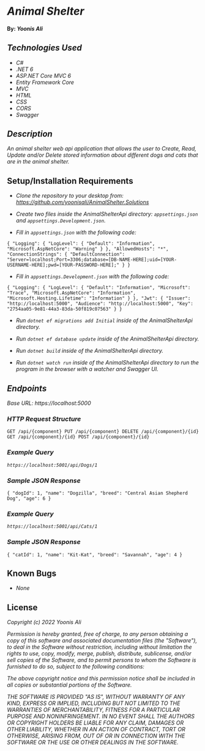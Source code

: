 # _Animal Shelter_

#### By: _**Yoonis Ali**_

## _Technologies Used_

* _C#_
* _.NET 6_
* _ASP.NET Core MVC 6_
* _Entity Framework Core_
* _MVC_
* _HTML_
* _CSS_
* _CORS_
* _Swagger_ 

## _Description_

_An animal shelter web api application that allows the user to Create, Read, Update and/or Delete stored information about different dogs and cats that are in the animal shelter._

## Setup/Installation Requirements
* _Clone the repository to your desktop from: https://github.com/yoonisali/AnimalShelter.Solutions_

* _Create two files inside the AnimalShelterApi directory: `appsettings.json` and `appsettings.Development.json`._

* _Fill in `appsettings.json` with the following code:_

`{
  "Logging": {
    "LogLevel": {
      "Default": "Information",
      "Microsoft.AspNetCore": "Warning"
    }
  },
  "AllowedHosts": "*",
  "ConnectionStrings": {
    "DefaultConnection": "Server=localhost;Port=3306;database=[DB-NAME-HERE];uid=[YOUR-USERNAME-HERE];pwd=[YOUR-PASSWORD-HERE];"
    }
}`

* _Fill in `appsettings.Development.json` with the following code:_

`{
  "Logging": {
    "LogLevel": {
      "Default": "Information",
      "Microsoft": "Trace",
      "Microsoft.AspNetCore": "Information",
      "Microsoft.Hosting.Lifetime": "Information"
    }
  },
  "Jwt": {
    "Issuer": "http://localhost:5000",
    "Audience": "http://localhost:5000",
    "Key": "2754aa05-9e81-44a3-83da-50f819c07563"
  }
}`

* _Run `dotnet ef migrations add Initial` inside of the AnimalShelterApi directory._

* _Run `dotnet ef database update` inside of the AnimalShelterApi directory._

* _Run `dotnet build` inside of the AnimalShelterApi directory._

* _Run `dotnet watch run` inside of the AnimalShelterApi directory to run the program in the browser with a watcher and Swagger UI._

## _Endpoints_

_Base URL: https://localhost:5000_

### _HTTP Request Structure_

`GET /api/{component}
PUT /api/{component}
DELETE /api/{component}/{id}
GET /api/{component}/{id}
POST /api/{component}/{id}`

### _Example Query_

_`https://localhost:5001/api/Dogs/1`_

### _Sample JSON Response_

`{
  "dogId": 1,
  "name": "Dogzilla",
  "breed": "Central Asian Shepherd Dog",
  "age": 6
}`

### _Example Query_

_`https://localhost:5001/api/Cats/1`_

### _Sample JSON Response_

`{
  "catId": 1,
  "name": "Kit-Kat",
  "breed": "Savannah",
  "age": 4
}`





## Known Bugs

* _None_


## License

_Copyright (c) 2022 Yoonis Ali_

_Permission is hereby granted, free of charge, to any person obtaining a copy of this software and associated documentation files (the "Software"), to deal in the Software without restriction, including without limitation the rights to use, copy, modify, merge, publish, distribute, sublicense, and/or sell copies of the Software, and to permit persons to whom the Software is furnished to do so, subject to the following conditions:_

_The above copyright notice and this permission notice shall be included in all copies or substantial portions of the Software._

_THE SOFTWARE IS PROVIDED "AS IS", WITHOUT WARRANTY OF ANY KIND, EXPRESS OR IMPLIED, INCLUDING BUT NOT LIMITED TO THE WARRANTIES OF MERCHANTABILITY, FITNESS FOR A PARTICULAR PURPOSE AND NONINFRINGEMENT. IN NO EVENT SHALL THE AUTHORS OR COPYRIGHT HOLDERS BE LIABLE FOR ANY CLAIM, DAMAGES OR OTHER LIABILITY, WHETHER IN AN ACTION OF CONTRACT, TORT OR OTHERWISE, ARISING FROM, OUT OF OR IN CONNECTION WITH THE SOFTWARE OR THE USE OR OTHER DEALINGS IN THE SOFTWARE._
